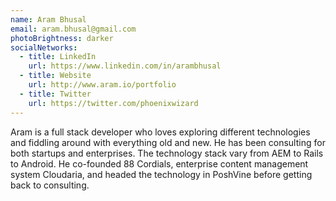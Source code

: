 ```yaml
---
name: Aram Bhusal
email: aram.bhusal@gmail.com
photoBrightness: darker
socialNetworks:
  - title: LinkedIn
    url: https://www.linkedin.com/in/arambhusal
  - title: Website
    url: http://www.aram.io/portfolio
  - title: Twitter
    url: https://twitter.com/phoenixwizard
---
```


Aram is a full stack developer who loves exploring different technologies and fiddling around with everything old and new. He has been consulting for both startups and enterprises. The technology stack vary from AEM to Rails to Android. He co-founded 88 Cordials, enterprise content management system Cloudaria, and headed the technology in PoshVine before getting back to consulting.